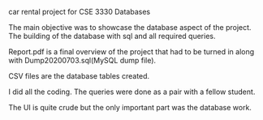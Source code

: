 car rental project for CSE 3330 Databases

The main objective was to showcase the database aspect of the project.
The building of the database with sql and all required queries.

Report.pdf is a final overview of the project that had to be turned in along with Dump20200703.sql(MySQL dump file). 

CSV files are the database tables created. 

I did all the coding. The queries were done as a pair with a fellow student.

The UI is quite crude but the only important part was the database work.
